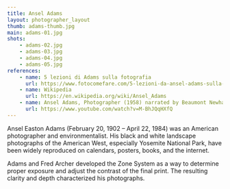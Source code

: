 ```yaml
---
title: Ansel Adams
layout: photographer_layout
thumb: adams-thumb.jpg
main: adams-01.jpg
shots:
    - adams-02.jpg
    - adams-03.jpg
    - adams-04.jpg
    - adams-05.jpg
references:
    - name: 5 lezioni di Adams sulla fotografia
      url: https://www.fotocomefare.com/5-lezioni-da-ansel-adams-sulla-fotografia/
    - name: Wikipedia
      url: https://en.wikipedia.org/wiki/Ansel_Adams
    - name: Ansel Adams, Photographer (1958) narrated by Beaumont Newhall
      url: https://www.youtube.com/watch?v=M-BhJQqHXfQ
---
```


Ansel Easton Adams (February 20, 1902 – April 22, 1984) was an American photographer and environmentalist. His black and white landscape photographs of the American West, especially Yosemite National Park, have been widely reproduced on calendars, posters, books, and the internet.

Adams and Fred Archer developed the Zone System as a way to determine proper exposure and adjust the contrast of the final print. The resulting clarity and depth characterized his photographs.